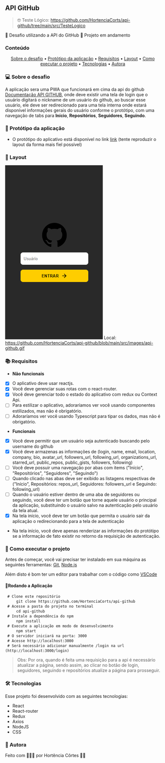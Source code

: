 ## API GitHub 

> 🤓 Teste Lógico: https://github.com/HortenciaCorts/api-github/tree/main/src/TesteLogico

🌱 Desafio utilizando a API do GitHub 
🚧 Projeto em andamento

### Conteúdo

<p align="center">  
	<a href="#sobre-desafio">Sobre o desafio</a> •
	<a href="#prototipo">Protótipo da aplicação</a> •
	<a href="#requisitos">Requisitos</a> •
	<a href="#layout">Layout</a> • 
	<a href="#executar-projeto">Como executar o projeto</a> • 
	<a href="#tecnologias">Tecnologias</a> • 
	<a href="#autora">Autora</a>  
</p>

### 💻 Sobre o desafio<a id="sobre-desafio"></a>

A aplicação sera uma PWA que funcionará em cima da api do github [Documentação API GITHUB](https://developer.github.com/v3/ "Api Github"), onde deve existir uma tela de login que o usuário digitará o nickname de um usuário do github, ao buscar esse usuário, ele deve ser redirecionado para uma tela interna onde estará disponível informações gerais do usuário conforme o protótipo, com uma navegação de tabs para **Início**, **Repositórios**, **Seguidores**, **Seguindo**.

### 📱 Protótipo da aplicação<a id="prototipo"></a>

-   O protótipo do aplicativo está disponível no link  [link](https://xd.adobe.com/view/1798f30c-7746-444c-bffa-91b29835eef5-42cb/ "Protótipo")  (tente reproduzir o layout da forma mais fiel possível)
### 🎨  Layout <a id="layout"></a>
![Gif com imagens do desafio](https://github.com/HortenciaCorts/api-github/blob/main/src/images/api-github.gif?raw=true)
Local: https://github.com/HortenciaCorts/api-github/blob/main/src/images/api-github.gif

### 📚  Requisitos <a id="requisitos"></a>
- **Não funcionais**

- [x]  O aplicativo deve usar reactjs.
- [x] Você deve gerenciar suas rotas com o react-router.
- [x] Você deve gerenciar todo o estado do aplicativo com redux ou Context Api.
- [ ] Para estilizar o aplicativo, adoraríamos ver você usando componentes estilizados, mas não é obrigatório.
- [ ] Adoraríamos ver você usando Typescript para tipar os dados, mas não é obrigatório.

- **Funcionais**

- [x] Você deve permitir que um usuário seja autenticado buscando pelo username do github
- [x] Você deve armazenas as informações de (login, name, email, location, company, bio, avatar_url, followers_url, following_url, organizations_url, starred_url, public_repos, public_gists, followers, following)
- [ ] Você deve possuir uma navegação por abas com items ("Início", "Repositórios", "Seguidores", "Seguindo")
- [ ] Quando clicado nas abas deve ser exibido as listagens respectivas de ("Início", Repositórios: repos_url, Seguidores: followers_url e Seguindo: following_url)
- [ ] Quando o usuário estiver dentro de uma aba de seguidores ou seguindo, você deve ter um botão que torne aquele usuário o principal da aplicação, substituindo o usuário salvo na autenticação pelo usuário da tela atual.
- [x] Na tela início, você deve ter um botão que permita o usuário sair da aplicação o redirecionando para a tela de autenticação
-   Na tela início, você deve apenas renderizar as informações do protótipo se a informação de fato existir no retorno da requisição de autenticação.

### 🚀  Como executar o projeto <a id="executar-projeto"></a>

Antes de começar, você vai precisar ter instalado em sua máquina as seguintes ferramentas:  [Git](https://git-scm.com/),  [Node.js](https://nodejs.org/pt-br/)

Além disto é bom ter um editor para trabalhar com o código como  [VSCode](https://code.visualstudio.com/)

#### 🎲Rodando a Aplicação

     # Clone este repositório
	     git clone https://github.com/HortenciaCorts/api-github
     # Acesse a pasta do projeto no terminal
	     cd api-github
     # Instale a dependência do npm
	     npm install
     # Execute a aplicação em modo de desenvolvimento
	     npm start 
     # O servidor iniciará na porta: 3000
     # Acesse http://localhost:3000
     # Será necessário adicionar manualmente /login na url (http://localhost:3000/login)
    

>  Obs: Por ora, quando é feita uma requisição para a api é necessário atualizar a página, sendo assim, ao clicar no botão de login, seguidores, seguindo e repositórios atualize a página para prosseguir.

### 🛠 Tecnologias <a id="tecnologias"></a>

Esse projeto foi desenvolvido com as seguintes tecnologias:
- React
- React-router
- Redux
- Axios
- NodeJS
- CSS

### 👧 Autora <a id="autora"></a>

Feito com 💖🥵😵 por Hortência Côrtes 👩‍💻 